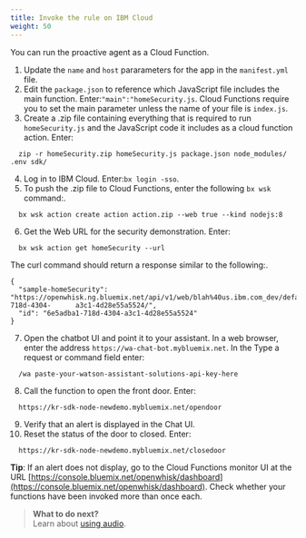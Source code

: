 ```yaml
---
title: Invoke the rule on IBM Cloud
weight: 50
---
```

You can run the proactive agent as a Cloud Function.  

1. Update the `name` and `host` pararameters for the app in the `manifest.yml` file. 
2. Edit the `package.json` to reference which JavaScript file includes the main function. Enter:`"main":"homeSecurity.js`. Cloud Functions require you to set the main parameter unless the name of your file is `index.js`.
3. Create a .zip file containing everything that is required to run `homeSecurity.js` and the JavaScript code it includes as a cloud function action. Enter:  
  ```
    zip -r homeSecurity.zip homeSecurity.js package.json node_modules/ .env sdk/
  ```
4. Log in to IBM Cloud. Enter:`bx login -sso`.
5. To push the .zip file to Cloud Functions, enter the following `bx wsk` command:.
  ```
    bx wsk action create action action.zip --web true --kind nodejs:8
  ```
6. Get the Web URL for the security demonstration.  Enter: 
  ```
    bx wsk action get homeSecurity --url
  ```
The curl command should return a response similar to the following:.
  ```
{
    "sample-homeSecurity": "https://openwhisk.ng.bluemix.net/api/v1/web/blah%40us.ibm.com_dev/default/homSecurity/6e5adba1-718d-4304-      a3c1-4d28e55a5524/",
    "id": "6e5adba1-718d-4304-a3c1-4d28e55a5524"
}

 ```
7. Open the chatbot UI and point it to your assistant.  In a web browser, enter the address `https://wa-chat-bot.mybluemix.net`. In the Type a request or command field enter:
  ```
    /wa paste-your-watson-assistant-solutions-api-key-here

  ```
8. Call the function to open the front door. Enter:
  ```
    https://kr-sdk-node-newdemo.mybluemix.net/opendoor
  ```
9. Verify that an alert is displayed in the Chat UI.
10. Reset the status of the door to closed.  Enter:
  ```
    https://kr-sdk-node-newdemo.mybluemix.net/closedoor
  ```

**Tip**: If an alert does not display, go to the Cloud Functions monitor UI at the URL [https://console.bluemix.net/openwhisk/dashboard](https://console.bluemix.net/openwhisk/dashboard). Check whether your functions have been invoked more than once each.

> **What to do next?**<br/>
Learn about [using audio]({{site.baseurl}}/audio/audio_support).<br/>
